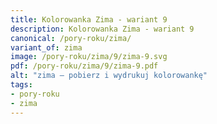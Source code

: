```yaml
---
title: Kolorowanka Zima - wariant 9
description: Kolorowanka Zima - wariant 9
canonical: /pory-roku/zima/
variant_of: zima
image: /pory-roku/zima/9/zima-9.svg
pdf: /pory-roku/zima/9/zima-9.pdf
alt: "zima – pobierz i wydrukuj kolorowankę"
tags:
- pory-roku
- zima
---
```

